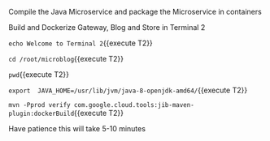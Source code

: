 Compile the Java Microservice and package the Microservice in containers

Build and Dockerize Gateway, Blog and Store  in Terminal 2

`echo Welcome to Terminal 2`{{execute T2}}

`cd /root/microblog`{{execute T2}}

`pwd`{{execute T2}}

`export  JAVA_HOME=/usr/lib/jvm/java-8-openjdk-amd64/`{{execute T2}}

`mvn -Pprod verify com.google.cloud.tools:jib-maven-plugin:dockerBuild`{{execute T2}}

Have patience this will take 5-10 minutes